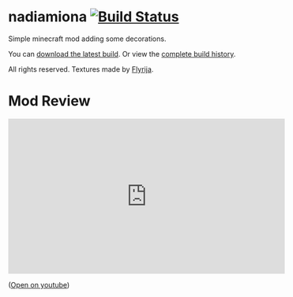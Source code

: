 # nadiamiona [![Build Status](https://travis-ci.org/MoriTanosuke/nadiamiona.svg?branch=master)](https://travis-ci.org/MoriTanosuke/nadiamiona)
Simple minecraft mod adding some decorations.

You can [download the latest build][2]. Or view the [complete build history][3].

All rights reserved. Textures made by [Flyrija][0].

# Mod Review

<iframe width="560" height="315" src="https://www.youtube-nocookie.com/embed/bj9sP5jPlbE?rel=0" frameborder="0" allowfullscreen></iframe>

([Open on youtube][1])

[0]: https://www.youtube.com/user/Flyrija
[1]: https://www.youtube.com/watch?v=bj9sP5jPlbE
[2]: https://s3-eu-west-1.amazonaws.com/download.kopis.de/minecraft/builds/kalle-0.0.3-SNAPSHOT.jar
[3]: https://travis-ci.org/MoriTanosuke/nadiamiona/builds
